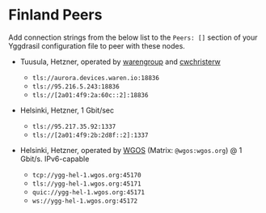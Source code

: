 # Finland Peers

Add connection strings from the below list to the `Peers: []` section of your
Yggdrasil configuration file to peer with these nodes.

* Tuusula, Hetzner, operated by [warengroup](https://waren.io) and [cwchristerw](https://christerwaren.fi)
  * `tls://aurora.devices.waren.io:18836`
  * `tls://95.216.5.243:18836`
  * `tls://[2a01:4f9:2a:60c::2]:18836`

* Helsinki, Hetzner, 1 Gbit/sec
  * `tls://95.217.35.92:1337`
  * `tls://[2a01:4f9:2b:2d8f::2]:1337`

* Helsinki, Hetzner, operated by [WGOS](https://github.com/WGOS) (Matrix: `@wgos:wgos.org`) @ 1 Gbit/s. IPv6-capable
  * `tcp://ygg-hel-1.wgos.org:45170`
  * `tls://ygg-hel-1.wgos.org:45171`
  * `quic://ygg-hel-1.wgos.org:45171`
  * `ws://ygg-hel-1.wgos.org:45172`
